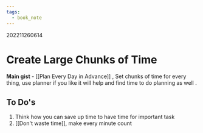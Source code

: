 ```yaml
---
tags:
  - book_note
---
```


202211260614

# Create Large Chunks of Time
**Main gist** - [[Plan Every Day in Advance]] , Set chunks of time for every thing, use planner if you like it will help and find time to do planning as well . 

## To Do's 
1. Think how you can save up time to have time for important task
2. [[Don't waste time]], make every minute count


